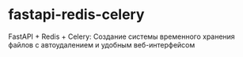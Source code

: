 # fastapi-redis-celery
FastAPI + Redis + Celery: Создание системы временного хранения файлов с автоудалением и удобным веб-интерфейсом
